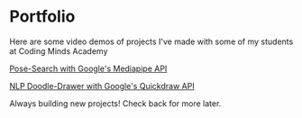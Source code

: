 # Portfolio

Here are some video demos of projects I've made with some of my students at Coding Minds Academy

<p><a href="https://www.loom.com/share/aebeec12226547c59433e9e997209474">
Pose-Search with Google's Mediapipe API
</a></p>

<p><a href="https://www.loom.com/share/295bd546ccf446068b3d0fe7e494b7ed">
NLP Doodle-Drawer with Google's Quickdraw API
</a></p>


Always building new projects! Check back for more later.

